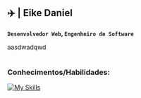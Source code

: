 ## ✈️ | Eike Daniel 

**`Desenvolvedor Web`, `Engenheiro de Software`**

<p>aasdwadqwd</p>

# 

### Conhecimentos/Habilidades:


[![My Skills](https://skillicons.dev/icons?i=html,css)](https://skillicons.dev)

<!--
**eikesteiner/eikesteiner** is a ✨ _special_ ✨ repository because its `README.md` (this file) appears on your GitHub profile.

Here are some ideas to get you started:

- 🔭 I’m currently working on ...
- 🌱 I’m currently learning ...
- 👯 I’m looking to collaborate on ...
- 🤔 I’m looking for help with ...
- 💬 Ask me about ...
- 📫 How to reach me: ...
- 😄 Pronouns: ...
- ⚡ Fun fact: ...
-->
